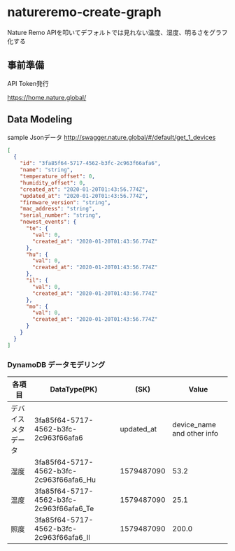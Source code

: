 # natureremo-create-graph

Nature Remo APIを叩いてデフォルトでは見れない温度、湿度、明るさをグラフ化する

## 事前準備

API Token発行

https://home.nature.global/

## Data Modeling

sample Jsonデータ
http://swagger.nature.global/#/default/get_1_devices

```Json
[
  {
    "id": "3fa85f64-5717-4562-b3fc-2c963f66afa6",
    "name": "string",
    "temperature_offset": 0,
    "humidity_offset": 0,
    "created_at": "2020-01-20T01:43:56.774Z",
    "updated_at": "2020-01-20T01:43:56.774Z",
    "firmware_version": "string",
    "mac_address": "string",
    "serial_number": "string",
    "newest_events": {
      "te": {
        "val": 0,
        "created_at": "2020-01-20T01:43:56.774Z"
      },
      "hu": {
        "val": 0,
        "created_at": "2020-01-20T01:43:56.774Z"
      },
      "il": {
        "val": 0,
        "created_at": "2020-01-20T01:43:56.774Z"
      },
      "mo": {
        "val": 0,
        "created_at": "2020-01-20T01:43:56.774Z"
      }
    }
  }
]
```

### DynamoDB データモデリング

|各項目|DataType(PK)|(SK)|Value|
|---|---|---|---|
|デバイスメタデータ|3fa85f64-5717-4562-b3fc-2c963f66afa6|updated_at|device_name and other info|
|湿度|3fa85f64-5717-4562-b3fc-2c963f66afa6_Hu|1579487090|53.2|
|温度|3fa85f64-5717-4562-b3fc-2c963f66afa6_Te|1579487090|25.1|
|照度|3fa85f64-5717-4562-b3fc-2c963f66afa6_Il|1579487090|200.0|






